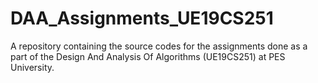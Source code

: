 # DAA_Assignments_UE19CS251
A repository containing the source codes for the assignments done as a part of the Design And Analysis Of Algorithms (UE19CS251) at PES University.
